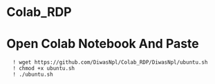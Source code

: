 # Colab_RDP

# Open Colab Notebook And Paste
      ! wget https://github.com/DiwasNpl/Colab_RDP/DiwasNpl/ubuntu.sh
      ! chmod +x ubuntu.sh
      ! ./ubuntu.sh

